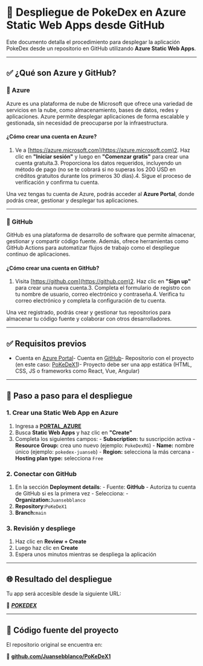 # 🚀 Despliegue de PokeDex en Azure Static Web Apps desde GitHub

Este documento detalla el procedimiento para desplegar la aplicación PokeDex desde un repositorio en GitHub utilizando **Azure Static Web Apps**.

---

## ✅ ¿Qué son Azure y GitHub?

### 🔹 Azure
Azure es una plataforma de nube de Microsoft que ofrece una variedad de servicios en la nube, como almacenamiento, bases de datos, redes y aplicaciones. Azure permite desplegar aplicaciones de forma escalable y gestionada, sin necesidad de preocuparse por la infraestructura.

#### ¿Cómo crear una cuenta en Azure?

1. Ve a [https://azure.microsoft.com](https://azure.microsoft.com)2. Haz clic en **"Iniciar sesión"** y luego en **"Comenzar gratis"** para crear una cuenta gratuita.3. Proporciona los datos requeridos, incluyendo un método de pago (no se te cobrará si no superas los 200 USD en créditos gratuitos durante los primeros 30 días).4. Sigue el proceso de verificación y confirma tu cuenta.




Una vez tengas tu cuenta de Azure, podrás acceder al **Azure Portal**, donde podrás crear, gestionar y desplegar tus aplicaciones.

---

### 🔹 GitHub
GitHub es una plataforma de desarrollo de software que permite almacenar, gestionar y compartir código fuente. Además, ofrece herramientas como GitHub Actions para automatizar flujos de trabajo como el despliegue continuo de aplicaciones.

#### ¿Cómo crear una cuenta en GitHub?

1. Visita [https://github.com](https://github.com)2. Haz clic en **"Sign up"** para crear una nueva cuenta.3. Completa el formulario de registro con tu nombre de usuario, correo electrónico y contraseña.4. Verifica tu correo electrónico y completa la configuración de tu cuenta.




Una vez registrado, podrás crear y gestionar tus repositorios para almacenar tu código fuente y colaborar con otros desarrolladores.

---

## ✅ Requisitos previos

- Cuenta en [Azure Portal](https://portal.azure.com)- Cuenta en [GitHub](https://github.com)- Repositorio con el proyecto (en este caso: [PoKeDeX1](https://github.com/Juansebblanco/PoKeDeX1))- Proyecto debe ser una app estática (HTML, CSS, JS o frameworks como React, Vue, Angular)




---

## 🧭 Paso a paso para el despliegue


### 1. Crear una Static Web App en Azure

1. Ingresa a [**PORTAL_AZURE**](https://portal.azure.com)
2.  Busca **Static Web Apps** y haz clic en **"Create"** 
3. Completa los siguientes campos:   - **Subscription:** tu suscripción activa   - **Resource Group:** crea uno nuevo (ejemplo: `PokeDexRG`)   - **Name:** nombre único (ejemplo: `pokedex-juanseb`)   - **Region:** selecciona la más cercana   - **Hosting plan type:** selecciona `Free`








### 2. Conectar con GitHub

1. En la sección **Deployment details**:   - Fuente: **GitHub**   - Autoriza tu cuenta de GitHub si es la primera vez   - Selecciona:     - **Organization:**`Juansebblanco`    
2.   **Repository:**`PoKeDeX1`    
3.  **Branch:**`main`



 
  


### 3. Revisión y despliege

1. Haz clic en **Review + Create**
2. Luego haz clic en **Create**
3. Espera unos minutos mientras se despliega la aplicación



---

## 🌐 Resultado del despliegue

Tu app será accesible desde la siguiente URL:

🔗 [***POKEDEX***](https://polite-bush-02974e510.6.azurestaticapps.net/)

---

## 📂 Código fuente del proyecto

El repositorio original se encuentra en:

🔗 [ **github.com/Juansebblanco/PoKeDeX1** ](https://github.com/Juansebblanco/PoKeDeX1)
